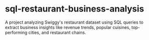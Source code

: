 # sql-restaurant-business-analysis
A project analyzing Swiggy's restaurant dataset using SQL queries to extract business insights like revenue trends, popular cuisines, top-performing cities, and restaurant chains.

